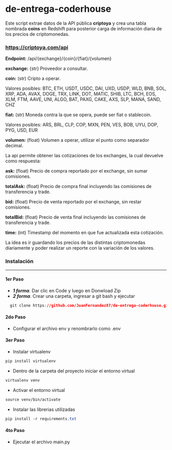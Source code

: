 # de-entrega-coderhouse

Este script extrae datos de la API pública **criptoya** y crea una tabla nombrada **coins** en Redshift para posterior carga de información diaria de los precios de criptomonedas.

### https://criptoya.com/api

**Endpoint:** /api/{exchange}/{coin}/{fiat}/{volumen}

**exchange:** {str} Proveedor a consultar.

**coin:** (str) Cripto a operar.

Valores posibles:
BTC, ETH, USDT, USDC, DAI, UXD, USDP, WLD, BNB, SOL, XRP, ADA, AVAX, DOGE, TRX, LINK, DOT, MATIC, SHIB, LTC, BCH, EOS, XLM, FTM, AAVE, UNI, ALGO, BAT, PAXG, CAKE, AXS, SLP, MANA, SAND, CHZ

**fiat:** (str) Moneda contra la que se opera, puede ser fiat o stablecoin.

Valores posibles:
ARS, BRL, CLP, COP, MXN, PEN, VES, BOB, UYU, DOP, PYG, USD, EUR

**volumen:** (float) Volumen a operar, utilizar el punto como separador decimal.

La api permite obtener las cotizaciones de los exchanges, la cual devuelve como respuesta:

**ask:** (float) Precio de compra reportado por el exchange, sin sumar comisiones.

**totalAsk:** (float) Precio de compra final incluyendo las comisiones de transferencia y trade.

**bid:** (float) Precio de venta reportado por el exchange, sin restar comisiones.

**totalBid:** (float) Precio de venta final incluyendo las comisiones de transferencia y trade.

**time:** (int) Timestamp del momento en que fue actualizada esta cotización.

La idea es ir guardando los precios de las distintas criptomonedas diariamente y poder realizar un reporte con la variación de los valores.

### Instalación
----
#### 1er Paso
- ***1 forma***. Dar clic en Code y luego en Donwload Zip 
- ***2 forma***. Crear una carpeta, ingresar a git bash y ejecutar

```css
  git clone https://github.com/JuanFernandez87/de-entrega-coderhouse.git
```

#### 2do Paso
- Configurar el archivo env y renombrarlo como .env

#### 3er Paso
- Instalar virtualenv
```css
pip install virtualenv
```
- Dentro de la carpeta del proyecto iniciar el entorno virtual
```css
virtualenv venv
```
- Activar el entorno virtual
```css
source venv/bin/activate
```
- Instalar las librerias utilizadas
```css
pip install -r requirements.txt
```
#### 4to Paso
- Ejecutar el archivo main.py